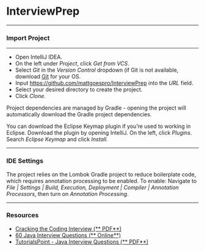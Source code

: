# InterviewPrep

***

### Import Project

***

* Open IntelliJ IDEA.
* On the left under _Project_, click _Get from VCS_.
* Select _Git_ in the _Version Control_ dropdown (if Git is not available, download [Git](https://git-scm.com/downloads)
  for your OS.
* Input https://github.com/mattgoespro/InterviewPrep into the _URL_ field.
* Select your desired directory to create the project.
* Click _Clone_.

Project dependencies are managed by Gradle - opening the project will automatically download the Gradle project
dependencies.

You can download the Eclipse Keymap plugin if you’re used to working in Eclipse. Download the plugin by opening
IntelliJ. On the left, click _Plugins_. Search _Eclipse Keymap_ and click _Install_.
***

### IDE Settings

The project relies on the Lombok Gradle project to reduce boilerplate code, which requires annotation processing to be
enabled. To enable: Navigate to _File | Settings | Build, Execution, Deployment | Compiler | Annotation Processors_,
then turn on
_Annotation Processing_.
***

### Resources

* [Cracking the Coding Interview (**
  PDF**)](http://englishonlineclub.com/pdf/Cracking%20the%20Coding%20Interview%20-%20189%20Programming%20Questions%20and%20Solutions%20(6th%20Edition)%20[EnglishOnlineClub.com].pdf)
* [60 Java Interview Questions (**
  Online**)](https://svrtechnologies.com/2020-latest-60-java-interview-questions-and-answers-pdf/)
* [TutorialsPoint - Java Interview Questions (**
  PDF**)](https://www.tutorialspoint.com/java/pdf/java_interview_questions.pdf)
